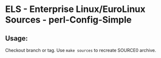 # ELS - Enterprise Linux/EuroLinux Sources - perl-Config-Simple
 
## Usage:
  Checkout branch or tag. Use `make sources` to recreate  SOURCE0 archive.
